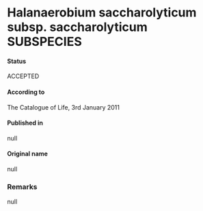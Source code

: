 Halanaerobium saccharolyticum subsp. saccharolyticum SUBSPECIES
=======

#### Status
ACCEPTED

#### According to
The Catalogue of Life, 3rd January 2011

#### Published in
null

#### Original name
null

### Remarks
null